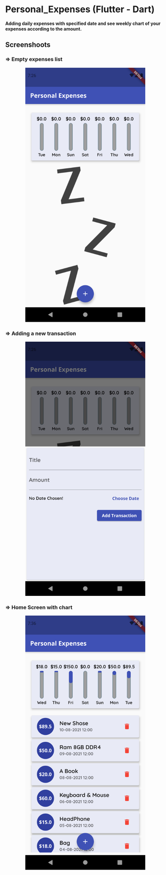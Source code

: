# Personal_Expenses (Flutter - Dart)
<strong> Adding daily expenses with specified date and see weekly chart of your expenses according to the amount. </strong>

## Screenshoots

###  => Empty expenses list
<div align='center'>
<img height="800px" src="./App_Images/1.png">
</div>

###  => Adding a new transaction
<div align='center'>
<img height="800px" src="./App_Images/2.png">
</div>

###  => Home Screen with chart
<div align='center'>
  <img height="800px" src="./App_Images/3.png"></img>
</div>


